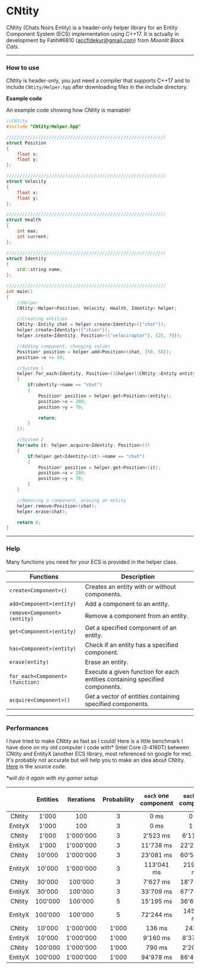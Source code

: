 # CNtity
CNtity (Chats Noirs Entity) is a header-only helper library for an Entity Component System (ECS) implementation using C++17. It is actually in development by Fatih#6810 (accfldekur@gmail.com) from *Moonlit Black Cats*.
***

### How to use

CNtity is header-only, you just need a compiler that supports C++17 and to include `CNtity/Helper.hpp` after downloading files in the include directory.

**Example code**

An example code showing how CNtity is maniable!
```cpp
//CNtity
#include "CNtity/Helper.hpp"

////////////////////////////////////////////////////////////
struct Position
{
    float x;
    float y;
};

////////////////////////////////////////////////////////////
struct Velocity
{
    float x;
    float y;
};

////////////////////////////////////////////////////////////
struct Health
{
    int max;
    int current;
};

////////////////////////////////////////////////////////////
struct Identity
{
    std::string name;
};

////////////////////////////////////////////////////////////
int main()
{
    //Helper
    CNtity::Helper<Position, Velocity, Health, Identity> helper;

    //Creating entities
    CNtity::Entity chat = helper.create<Identity>({"chat"});
    helper.create<Identity>({"chien"});
    helper.create<Identity, Position>({"velociraptor"}, {25, 70});

    //Adding component, changing values
    Position* position = helper.add<Position>(chat, {50, 50});
    position->x += 50;

    //System 1
    helper.for_each<Identity, Position>([&helper](CNtity::Entity entity, Identity* identity)
    {
        if(identity->name == "chat")
        {
            Position* position = helper.get<Position>(entity);
            position->x = 200;
            position->y = 70;

            return;
        }
    });

    //System 2
    for(auto it: helper.acquire<Identity, Position>())
    {
        if(helper.get<Identity>(it)->name == "chat")
        {
            Position* position = helper.get<Position>(it);
            position->x = 200;
            position->y = 70;
        }
    }

    //Removing a component, erasing an entity
    helper.remove<Position>(chat);
    helper.erase(chat);

    return 0;
}
```

***

### Help

Many functions you need for your ECS is provided in the helper class. 

Functions | Description
------- | -----------
`create<Component>()` | Creates an entity with or without components.
`add<Component>(entity)` | Add a component to an entity.
`remove<Component>(entity)` | Remove a component from an entity.
`get<Component>(entity)` | Get a specified component of an entity.
`has<Component>(entity)` | Check if an entity has a specified component.
`erase(entity)` | Erase an entity.
`for_each<Component>(function)` | Execute a given function for each entities containing specified components.
`acquire<Component>()` | Get a vector of entities containing specified components.

***

### Performances

I have tried to make CNtity as fast as I could! Here is a little benchmark I have done on my old computer I code with* (Intel Core i3-4160T) between CNtity and EntityX (another ECS library, most referenced on google for me). It's probably not accurate but will help you to make an idea about CNtity. [Here](https://github.com/swordfatih/CNtity/blob/master/benchmark.cpp) is the source code. 

*\*will do it again with my gamer setup*

|   | Entities | Iterations | Probability | `each` one component | `each` two component | `acquire` one component | `acquire` two component |
|:-:|:-:|:-:|:-:|:-:|:-:|:-:|:-:|
| CNtity | 1'000 | 100 | 3 | 0 ms | 0 ms | 0 ms | 0 ms |
| EntityX | 1'000 | 100 | 3 | 0 ms | 1 ms | / | / |
| CNtity | 1'000 | 1'000'000 | 3 | 2'523 ms | 6'117 ms | 5'333 ms | 5'156 ms |
| EntityX | 1'000 | 1'000'000 | 3 | 11'738 ms | 22'208 ms | / | / |
| CNtity | 10'000 | 1'000'000 | 3 | 23'081 ms | 60'542 ms | 53'160 ms | 51'339 ms |
| EntityX | 10'000 | 1'000'000 | 3 | 113'041 ms | 219'806 ms | / | / |
| CNtity | 30'000 | 100'000 | 3 | 7'627 ms | 18'743 ms | 16'038 ms | 15'480 ms |
| EntityX | 30'000 | 100'000 | 3 | 33'709 ms | 67'798 ms | / | / |
| CNtity | 100'000 | 100'000 | 5 | 15'195 ms | 36'691 ms | 32'948 ms | 31'123 ms |
| EntityX | 100'000 | 100'000 | 5 | 72'244 ms | 145'751 ms | / | / |
| CNtity | 10'000 | 1'000'000 | 1'000 | 136 ms | 243 ms | 278 ms | 288 ms |
| EntityX | 10'000 | 1'000'000 | 1'000 | 9'160 ms | 8'377 ms | / | / |
| CNtity | 100'000 | 1'000'000 | 1'000 | 790 ms | 2'205 ms | 2'053 ms | 2'018 ms |
| EntityX | 100'000 | 1'000'000 | 1'000 | 94'978 ms | 86'477 ms | / | / |
